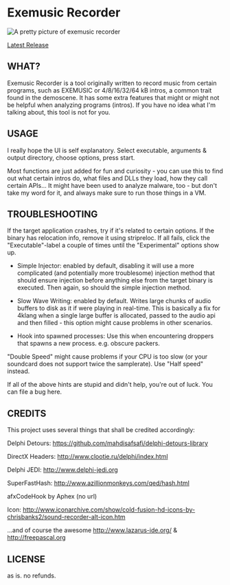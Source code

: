 # Exemusic Recorder

![A pretty picture of exemusic recorder](http://i.imgur.com/iQTempz.png)

<a href="https://github.com/reddor/emr/releases/tag/v01030221b">Latest Release</a>

## WHAT? 

Exemusic Recorder is a tool originally written to record music from certain programs, such as EXEMUSIC or 4/8/16/32/64 kB intros, a common trait found in the demoscene. It has some extra features that might or might not be helpful when analyzing programs (intros). If you have no idea what I'm talking about, this tool is not for you.
 
## USAGE

I really hope the UI is self explanatory. Select executable, arguments & output directory, choose options, press start.
 
Most functions are just added for fun and curiosity - you can use this to find out what certain intros do, what files and DLLs they load, how they call certain APIs... It might have been used to analyze malware, too - but don't take my word for it, and always make sure to run those things in a VM.

## TROUBLESHOOTING 

 If the target application crashes, try if it's related to certain options. If the binary has relocation info, remove it using stripreloc. 
 If all fails, click the "Executable"-label a couple of times until the "Experimental" options show up. 

 * Simple Injector: enabled by default, disabling it will use a more complicated (and potentially more troublesome) injection method 
   that should ensure injection before anything else from the target binary is executed. Then again, so should the simple injection method.

 * Slow Wave Writing: enabled by default. Writes large chunks of audio buffers to disk as it if were playing in real-time. This is basically
   a fix for 4klang when a single large buffer is allocated, passed to the audio api and then filled - this option might cause problems in other 
   scenarios.

 * Hook into spawned processes: Use this when encountering droppers that spawns a new process. e.g. obscure packers.

"Double Speed" might cause problems if your CPU is too slow (or your soundcard does not support twice the samplerate). Use "Half speed" instead.

If all of the above hints are stupid and didn't help, you're out of luck. You can file a bug here.

## CREDITS 

 This project uses several things that shall be credited accordingly:

 Delphi Detours: https://github.com/mahdisafsafi/delphi-detours-library
 
 DirectX Headers: http://www.clootie.ru/delphi/index.html
 
 Delphi JEDI: http://www.delphi-jedi.org
 
 SuperFastHash: http://www.azillionmonkeys.com/qed/hash.html
 
 afxCodeHook by Aphex (no url) 
 
 Icon: http://www.iconarchive.com/show/cold-fusion-hd-icons-by-chrisbanks2/sound-recorder-alt-icon.htm

 ...and of course the awesome http://www.lazarus-ide.org/ & http://freepascal.org

## LICENSE
 
 as is. no refunds.
